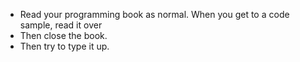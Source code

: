- Read your programming book as normal. When you get to a code sample, read it over
- Then close the book.
- Then try to type it up.